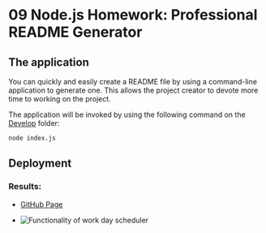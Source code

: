 # 09 Node.js Homework: Professional README Generator

## The application

You can quickly and easily create a README file by using a command-line application to generate one. This allows the project creator to devote more time to working on the project.

The application will be invoked by using the following command on the [Develop](./Develop/) folder:

```bash
node index.js
```

## Deployment
### Results:

* [GitHub Page](https://r-alo.github.io/work-day-scheduler/)


* ![Functionality of work day scheduler](./Assets/read-me.gif)


